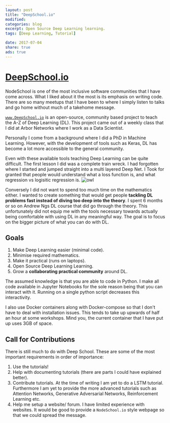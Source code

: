 ```yaml
---
layout: post
title: "DeepSchool.io"
modified:
categories: blog
excerpt: Open Source Deep Learning learning.
tags: [Deep Learning, Tutorial]

date: 2017-07-04
share: true
ads: true
---
```

# [DeepSchool.io](http://www.deepschool.io)

NodeSchool is one of the most inclusive software communities that I have come across. What I liked about it the most is its emphasis on writing code. There are so many meetups that I have been to where I simply listen to talks and go home without much of a takehome message.

[`www.DeepSchool.io`](http://www.deepschool.io) is an open-source, community based project to teach the A-Z of Deep Learning (DL). This project came out of a weekly class that I did at Arbor Networks where I work as a Data Scientist.

Personally I come from a background where I did a PhD in Machine Learning. However, with the development of tools such as Keras, DL has become a lot more accessible to the general community.

Even with these available tools teaching Deep Learning can be quite difficult. The first lesson I did was a complete train wreck. I had forgotten where I started and jumped straight into a multi layered Deep Net. I Took for granted that people would understand what a loss function is, and what regression vs logisitic regression is. ![owl](https://sachinruk.github.io/images/d6d.jpg)

Conversely I did not want to spend too much time on the mathematics either. I wanted to create something that would get people **tackling DL problems fast instead of diving too deep into the theory**. I spent 6 months or so on Andrew Ngs DL course that did go through the theory. This unfortunately did not equip me with the tools necessary towards actually being comfortable with using DL in any meaningful way. The goal is to focus on the bigger picture of what you can do with DL.

## Goals
1. Make Deep Learning easier (minimal code).
2. Minimise required mathematics.
3. Make it practical (runs on laptops).
4. Open Source Deep Learning Learning.
5. Grow a **collaborating practical community** around DL.

The assumed knowledge is that you are able to code in Python. I make all code available in Jupyter Notebooks for the sole reason being that you can interact with it. Running on a single python script decreases this interactivity.

I also use Docker containers along with Docker-compose so that I don't have to deal with installation issues. This tends to take up upwards of half an hour at some workshops. Mind you, the current container that I have put up uses 3GB of space.

## Call for Contributions
There is still much to do with Deep School. These are some of the most important requirements in order of importance:
1. Use the tutorials!
2. Help with documenting tutorials (there are parts I could have explained better).
3. Contribute tutorials. At the time of writing I am yet to do a LSTM tutorial. Furthermore I am yet to provide the more advanced tutorials such as Attention Networks, Generative Adversarial Networks, Reinforcement Learning etc.
4. Help me setup a website/ forum. I have limited experience with websites. It would be good to provide a `NodeSchool.io` style webpage so that we could spread the message.
